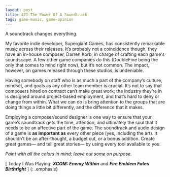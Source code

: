 ```yaml
---
layout: post
title: 471 The Power Of A Soundtrack
tags: game-music, game-opinion
---
```

A soundtrack changes everything.

My favorite indie developer, Supergiant Games, has consistently remarkable music across their releases.  It’s probably not a coincidence though, they have an in-house composer, Darren Korb, in charge of crafting each game's soundscape. A few other game companies do this (DoubleFine being the only that comes to mind right now), but it’s not common. The impact, however, on games released through these studios, is undeniable.

Having somebody on staff who is as much a part of the company’s culture, mindset, and goals as any other team member is crucial.  It’s not to say that composers hired on contract can’t make great work; the industry they’re in is designed around project-based employment, and that’s hard to deny or change from within. What we can do is bring attention to the groups that are doing things a little bit differently, and the difference that it makes.

Employing a composer/sound designer is one way to ensure that your game’s soundtrack gets the time, attention, and ultimately the soul that it needs to be an affective part of the game. The soundtrack and audio design of a game is **as important as** every other piece (yes, including the art).  It shouldn’t be an after-thought, a budget cut, or a bonus addition.  Create great games— and tell great stories— by using every tool available to you.

*Paint with all the colors in mind; leave out some on purpose.*

[ Today I Was Playing: ***XCOM: Enemy Within*** and ***Fire Emblem Fates Birthright*** ]
{: .emphasis}
